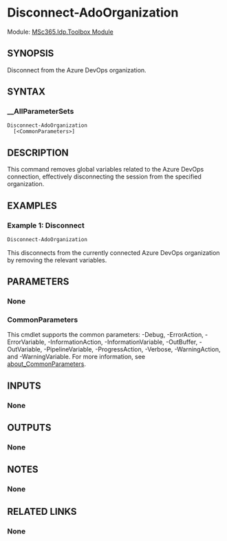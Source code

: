 ﻿<!--
document type: cmdlet
external help file: ado-Help.xml
HelpUri: ''
Locale: en-NL
Module Name: ado
ms.date: 10/06/2025
PlatyPS schema version: 2024-05-01
title: Disconnect-AdoOrganization
-->

<!--markdownlint-disable no-duplicate-heading-->

# Disconnect-AdoOrganization

Module: [MSc365.Idp.Toolbox Module](../../Commands.md)

## SYNOPSIS

Disconnect from the Azure DevOps organization.

## SYNTAX

### __AllParameterSets

```text
Disconnect-AdoOrganization
  [<CommonParameters>]
```

<!-- ## ALIASES

This cmdlet has the following aliases,
  {{Insert list of aliases}} -->

## DESCRIPTION

This command removes global variables related to the Azure DevOps connection, effectively disconnecting the session from the specified organization.

## EXAMPLES

### Example 1: Disconnect

```powershell
Disconnect-AdoOrganization
```

This disconnects from the currently connected Azure DevOps organization by removing the relevant variables.

## PARAMETERS

### None

### CommonParameters

This cmdlet supports the common parameters: -Debug, -ErrorAction, -ErrorVariable, -InformationAction, -InformationVariable, -OutBuffer, -OutVariable, -PipelineVariable, -ProgressAction, -Verbose, -WarningAction, and -WarningVariable. For more information, see [about_CommonParameters](https://go.microsoft.com/fwlink/?LinkID=113216).

## INPUTS

### None

## OUTPUTS

### None

## NOTES

### None

## RELATED LINKS

### None
